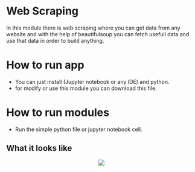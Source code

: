 # Web Scraping

In this module there is web scraping where you can get data from any website and with the help of beautifulsoup you can fetch usefull data and use that data in order to build anything.

# How to run app 

 * You can just install (Jupyter notebook or any IDE) and python.
 * for modify or use this module you can download this file. 

# How to run modules

 * Run the simple python file or jupyter notebook cell.

## What it looks like

<p align="center">
  <img src="https://user-images.githubusercontent.com/66458303/133466300-3d1fb54b-d066-4aa5-95fd-0f6fcd1a22ef.png">
</p>
  
